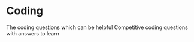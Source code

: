 # Coding
The coding questions which can be helpful
Competitive coding questions with answers to learn
